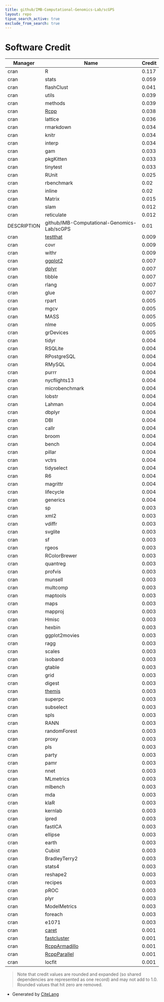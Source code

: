 ```yaml
---
title: github/IMB-Computational-Genomics-Lab/scGPS
layout: repo
tipue_search_active: true
exclude_from_search: true
---
```

# Software Credit

|Manager|Name|Credit|
|-------|----|------|
|cran|R|0.117|
|cran|stats|0.059|
|cran|flashClust|0.041|
|cran|utils|0.039|
|cran|methods|0.039|
|cran|[Rcpp](http://www.rcpp.org)|0.038|
|cran|lattice|0.036|
|cran|rmarkdown|0.034|
|cran|knitr|0.034|
|cran|interp|0.034|
|cran|gam|0.033|
|cran|pkgKitten|0.033|
|cran|tinytest|0.033|
|cran|RUnit|0.025|
|cran|rbenchmark|0.02|
|cran|inline|0.02|
|cran|Matrix|0.015|
|cran|slam|0.012|
|cran|reticulate|0.012|
|DESCRIPTION|github/IMB-Computational-Genomics-Lab/scGPS|0.01|
|cran|[testthat](https://testthat.r-lib.org)|0.009|
|cran|covr|0.009|
|cran|withr|0.009|
|cran|[ggplot2](https://ggplot2.tidyverse.org)|0.007|
|cran|[dplyr](https://dplyr.tidyverse.org)|0.007|
|cran|tibble|0.007|
|cran|rlang|0.007|
|cran|glue|0.007|
|cran|rpart|0.005|
|cran|mgcv|0.005|
|cran|MASS|0.005|
|cran|nlme|0.005|
|cran|grDevices|0.005|
|cran|tidyr|0.004|
|cran|RSQLite|0.004|
|cran|RPostgreSQL|0.004|
|cran|RMySQL|0.004|
|cran|purrr|0.004|
|cran|nycflights13|0.004|
|cran|microbenchmark|0.004|
|cran|lobstr|0.004|
|cran|Lahman|0.004|
|cran|dbplyr|0.004|
|cran|DBI|0.004|
|cran|callr|0.004|
|cran|broom|0.004|
|cran|bench|0.004|
|cran|pillar|0.004|
|cran|vctrs|0.004|
|cran|tidyselect|0.004|
|cran|R6|0.004|
|cran|magrittr|0.004|
|cran|lifecycle|0.004|
|cran|generics|0.004|
|cran|sp|0.003|
|cran|xml2|0.003|
|cran|vdiffr|0.003|
|cran|svglite|0.003|
|cran|sf|0.003|
|cran|rgeos|0.003|
|cran|RColorBrewer|0.003|
|cran|quantreg|0.003|
|cran|profvis|0.003|
|cran|munsell|0.003|
|cran|multcomp|0.003|
|cran|maptools|0.003|
|cran|maps|0.003|
|cran|mapproj|0.003|
|cran|Hmisc|0.003|
|cran|hexbin|0.003|
|cran|ggplot2movies|0.003|
|cran|ragg|0.003|
|cran|scales|0.003|
|cran|isoband|0.003|
|cran|gtable|0.003|
|cran|grid|0.003|
|cran|digest|0.003|
|cran|[themis](https://github.com/tidymodels/themis)|0.003|
|cran|superpc|0.003|
|cran|subselect|0.003|
|cran|spls|0.003|
|cran|RANN|0.003|
|cran|randomForest|0.003|
|cran|proxy|0.003|
|cran|pls|0.003|
|cran|party|0.003|
|cran|pamr|0.003|
|cran|nnet|0.003|
|cran|MLmetrics|0.003|
|cran|mlbench|0.003|
|cran|mda|0.003|
|cran|klaR|0.003|
|cran|kernlab|0.003|
|cran|ipred|0.003|
|cran|fastICA|0.003|
|cran|ellipse|0.003|
|cran|earth|0.003|
|cran|Cubist|0.003|
|cran|BradleyTerry2|0.003|
|cran|stats4|0.003|
|cran|reshape2|0.003|
|cran|recipes|0.003|
|cran|pROC|0.003|
|cran|plyr|0.003|
|cran|ModelMetrics|0.003|
|cran|foreach|0.003|
|cran|e1071|0.003|
|cran|[caret](https://github.com/topepo/caret/)|0.001|
|cran|[fastcluster](http://danifold.net/fastcluster.html)|0.001|
|cran|[RcppArmadillo](https://github.com/RcppCore/RcppArmadillo)|0.001|
|cran|[RcppParallel](https://rcppcore.github.io/RcppParallel/)|0.001|
|cran|locfit|0.001|


> Note that credit values are rounded and expanded (so shared dependencies are represented as one record) and may not add to 1.0. Rounded values that hit zero are removed.


- Generated by [CiteLang](https://github.com/vsoch/citelang)
